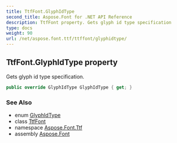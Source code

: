 ```yaml
---
title: TtfFont.GlyphIdType
second_title: Aspose.Font for .NET API Reference
description: TtfFont property. Gets glyph id type specification
type: docs
weight: 90
url: /net/aspose.font.ttf/ttffont/glyphidtype/
---
```

## TtfFont.GlyphIdType property

Gets glyph id type specification.

```csharp
public override GlyphIdType GlyphIdType { get; }
```

### See Also

* enum [GlyphIdType](../../../aspose.font.glyphs/glyphidtype/)
* class [TtfFont](../)
* namespace [Aspose.Font.Ttf](../../ttffont/)
* assembly [Aspose.Font](../../../)


